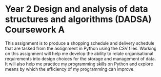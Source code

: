# Year 2 Design and analysis of data structures and algorithms (DADSA) Coursework A 

This assignment is to produce a shopping schedule and delivery schedule that are tasked from the assignment in Python using the CSV files. Working on this assignment will help me develop the ability to relate organisational requirements into design choices for the storage and management of data. It will also help me practice my programming skills on Python and explore means by which the efficiency of my programming can improve. 


